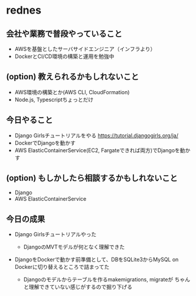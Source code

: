 # rednes

## 会社や業務で普段やっていること

- AWSを基盤としたサーバサイドエンジニア（インフラより）
- DockerとCI/CD環境の構築と運用を勉強中

## (option) 教えられるかもしれないこと

- AWS環境の構築とか(AWS CLI, CloudFormation)
- Node.js, Typescriptちょっとだけ

## 今日やること

- Django Girlsチュートリアルをやる
  https://tutorial.djangogirls.org/ja/
- DockerでDjangoを動かす
- AWS ElasticContainerService(EC2, Fargateできれば両方)でDjangoを動かす

## (option) もしかしたら相談するかもしれないこと

- Django
- AWS ElasticContainerService

## 今日の成果

- Django Girlsチュートリアルやった
  - DjangoのMVTモデルが何となく理解できた

- DjangoをDockerで動かす前準備として、DBをSQLite3からMySQL on Dockerに切り替えるところで詰まってた
  - Djangoのモデルからテーブルを作るmakemigrations, migrateが
    ちゃんと理解できていない感じがするので掘り下げる
